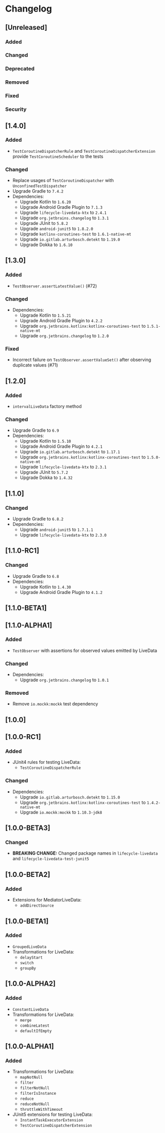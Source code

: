 # Changelog

## [Unreleased]
### Added

### Changed

### Deprecated

### Removed

### Fixed

### Security

## [1.4.0]
### Added
- `TestCoroutineDispatcherRule` and `TestCoroutineDispatcherExtension` provide `TestCoroutineScheduler` to the tests

### Changed
- Replace usages of `TestCoroutineDispatcher` with `UnconfinedTestDispatcher`
- Upgrade Gradle to `7.4.2`
- Dependencies:
  - Upgrade Kotlin to `1.6.20`
  - Upgrade Android Gradle Plugin to `7.1.3`
  - Upgrade `lifecycle-livedata-ktx` to `2.4.1`
  - Upgrade `org.jetbrains.changelog` to `1.3.1`
  - Upgrade JUnit to `5.8.2`
  - Upgrade `android-junit5` to `1.8.2.0`
  - Upgrade `kotlinx-coroutines-test` to `1.6.1-native-mt`
  - Upgrade `io.gitlab.arturbosch.detekt` to `1.19.0`
  - Upgrade Dokka to `1.6.10`

## [1.3.0]
### Added
- `TestObserver.assertLatestValue()` (#72)

### Changed
- Dependencies:
  - Upgrade Kotlin to `1.5.21`
  - Upgrade Android Gradle Plugin to `4.2.2`
  - Upgrade `org.jetbrains.kotlinx:kotlinx-coroutines-test` to `1.5.1-native-mt`
  - Upgrade `org.jetbrains.changelog` to `1.2.0`

### Fixed
- Incorrect failure on `TestObserver.assertValueSet()` after observing duplicate values (#71)

## [1.2.0]
### Added
- `intervalLiveData` factory method

### Changed
- Upgrade Gradle to `6.9`
- Dependencies:
  - Upgrade Kotlin to `1.5.10`
  - Upgrade Android Gradle Plugin to `4.2.1`
  - Upgrade `io.gitlab.arturbosch.detekt` to `1.17.1`
  - Upgrade `org.jetbrains.kotlinx:kotlinx-coroutines-test` to `1.5.0-native-mt`
  - Upgrade `lifecycle-livedata-ktx` to `2.3.1`
  - Upgrade JUnit to `5.7.2`
  - Upgrade Dokka to `1.4.32`

## [1.1.0]
### Changed
- Upgrade Gradle to `6.8.2`
- Dependencies:
  - Upgrade `android-junit5` to `1.7.1.1`
  - Upgrade `lifecycle-livedata-ktx` to `2.3.0`

## [1.1.0-RC1]
### Changed
- Upgrade Gradle to `6.8`
- Dependencies:
  - Upgrade Kotlin to `1.4.30`
  - Upgrade Android Gradle Plugin to `4.1.2`

## [1.1.0-BETA1]

## [1.1.0-ALPHA1]
### Added
- `TestObserver` with assertions for observed values emitted by LiveData

### Changed
- Dependencies:
  - Upgrade `org.jetbrains.changelog` to `1.0.1`

### Removed
- Remove `io.mockk:mockk` test dependency

## [1.0.0]

## [1.0.0-RC1]
### Added
- JUnit4 rules for testing LiveData:
  - `TestCoroutineDispatcherRule`

### Changed
- Dependencies:
  - Upgrade `io.gitlab.arturbosch.detekt` to `1.15.0`
  - Upgrade `org.jetbrains.kotlinx:kotlinx-coroutines-test` to `1.4.2-native-mt`
  - Upgrade `io.mockk:mockk` to `1.10.3-jdk8`

## [1.0.0-BETA3]
### Changed
- **BREAKING CHANGE:** Changed package names in `lifecycle-livedata` and `lifecycle-livedata-test-junit5`

## [1.0.0-BETA2]
### Added
- Extensions for MediatorLiveData:
  - `addDirectSource`

## [1.0.0-BETA1]
### Added
- `GroupedLiveData`
- Transformations for LiveData:
  - `delayStart`
  - `switch`
  - `groupBy`

## [1.0.0-ALPHA2]
### Added
- `ConstantLiveData`
- Transformations for LiveData:
  - `merge`
  - `combineLatest`
  - `defaultIfEmpty`

## [1.0.0-ALPHA1]
### Added
- Transformations for LiveData:
  - `mapNotNull`
  - `filter`
  - `filterNotNull`
  - `filterIsInstance`
  - `reduce`
  - `reduceNotNull`
  - `throttleWithTimeout`
- JUnit5 extensions for testing LiveData:
  - `InstantTaskExecutorExtension`
  - `TestCoroutineDispatcherExtension`